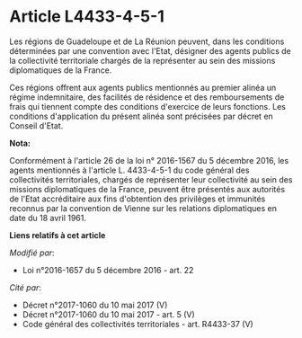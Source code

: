 # Article L4433-4-5-1

Les régions de Guadeloupe et de La Réunion peuvent, dans les conditions déterminées par une convention avec l'Etat, désigner
des agents publics de la collectivité territoriale chargés de la représenter au sein des missions diplomatiques de la France.

Ces régions offrent aux agents publics mentionnés au premier alinéa un régime indemnitaire, des facilités de résidence et des
remboursements de frais qui tiennent compte des conditions d'exercice de leurs fonctions. Les conditions d'application du
présent alinéa sont précisées par décret en Conseil d'Etat.

**Nota:**

Conformément à l'article 26 de la loi n° 2016-1567 du 5 décembre 2016, les agents mentionnés à l'article L. 4433-4-5-1 du
code général des collectivités territoriales, chargés de représenter leur collectivité au sein des missions diplomatiques de
la France, peuvent être présentés aux autorités de l'Etat accréditaire aux fins d'obtention des privilèges et immunités
reconnus par la convention de Vienne sur les relations diplomatiques en date du 18 avril 1961.

**Liens relatifs à cet article**

_Modifié par_:

  - Loi n°2016-1657 du 5 décembre 2016 - art. 22

_Cité par_:

  - Décret n°2017-1060 du 10 mai 2017 (V)
  - Décret n°2017-1060 du 10 mai 2017 - art. 5 (V)
  - Code général des collectivités territoriales - art. R4433-37 (V)
